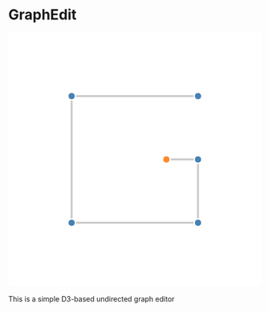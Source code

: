 # GraphEdit

![GraphEdit](/graphedit.svg?raw=true "GraphEdit Logo")

This is a simple D3-based undirected graph editor
